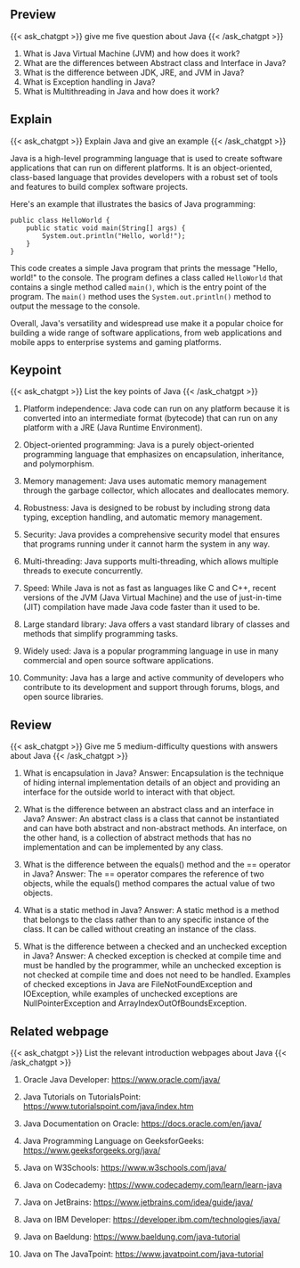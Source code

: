 ## Preview
{{< ask_chatgpt >}}
give me five question about Java
{{< /ask_chatgpt >}}



1. What is Java Virtual Machine (JVM) and how does it work?
2. What are the differences between Abstract class and Interface in Java?
3. What is the difference between JDK, JRE, and JVM in Java?
4. What is Exception handling in Java?
5. What is Multithreading in Java and how does it work?   

## Explain
{{< ask_chatgpt >}}
Explain Java and give an example
{{< /ask_chatgpt >}}



Java is a high-level programming language that is used to create software applications that can run on different platforms. It is an object-oriented, class-based language that provides developers with a robust set of tools and features to build complex software projects.

Here's an example that illustrates the basics of Java programming:

```
public class HelloWorld {
    public static void main(String[] args) {
        System.out.println("Hello, world!");
    }
}
```

This code creates a simple Java program that prints the message "Hello, world!" to the console. The program defines a class called `HelloWorld` that contains a single method called `main()`, which is the entry point of the program. The `main()` method uses the `System.out.println()` method to output the message to the console. 

Overall, Java's versatility and widespread use make it a popular choice for building a wide range of software applications, from web applications and mobile apps to enterprise systems and gaming platforms.   

## Keypoint
{{< ask_chatgpt >}}
List the key points of Java
{{< /ask_chatgpt >}}



1. Platform independence: Java code can run on any platform because it is converted into an intermediate format (bytecode) that can run on any platform with a JRE (Java Runtime Environment).

2. Object-oriented programming: Java is a purely object-oriented programming language that emphasizes on encapsulation, inheritance, and polymorphism.

3. Memory management: Java uses automatic memory management through the garbage collector, which allocates and deallocates memory.

4. Robustness: Java is designed to be robust by including strong data typing, exception handling, and automatic memory management.

5. Security: Java provides a comprehensive security model that ensures that programs running under it cannot harm the system in any way.

6. Multi-threading: Java supports multi-threading, which allows multiple threads to execute concurrently.

7. Speed: While Java is not as fast as languages like C and C++, recent versions of the JVM (Java Virtual Machine) and the use of just-in-time (JIT) compilation have made Java code faster than it used to be.

8. Large standard library: Java offers a vast standard library of classes and methods that simplify programming tasks.

9. Widely used: Java is a popular programming language in use in many commercial and open source software applications.

10. Community: Java has a large and active community of developers who contribute to its development and support through forums, blogs, and open source libraries.   

## Review
{{< ask_chatgpt >}}
Give me 5 medium-difficulty questions with answers about Java
{{< /ask_chatgpt >}}



1. What is encapsulation in Java?
Answer: Encapsulation is the technique of hiding internal implementation details of an object and providing an interface for the outside world to interact with that object.

2. What is the difference between an abstract class and an interface in Java?
Answer: An abstract class is a class that cannot be instantiated and can have both abstract and non-abstract methods. An interface, on the other hand, is a collection of abstract methods that has no implementation and can be implemented by any class.

3. What is the difference between the equals() method and the == operator in Java?
Answer: The == operator compares the reference of two objects, while the equals() method compares the actual value of two objects.

4. What is a static method in Java?
Answer: A static method is a method that belongs to the class rather than to any specific instance of the class. It can be called without creating an instance of the class.

5. What is the difference between a checked and an unchecked exception in Java?
Answer: A checked exception is checked at compile time and must be handled by the programmer, while an unchecked exception is not checked at compile time and does not need to be handled. Examples of checked exceptions in Java are FileNotFoundException and IOException, while examples of unchecked exceptions are NullPointerException and ArrayIndexOutOfBoundsException.   

## Related webpage
{{< ask_chatgpt >}}
List the relevant introduction webpages about Java
{{< /ask_chatgpt >}}



1. Oracle Java Developer: https://www.oracle.com/java/

2. Java Tutorials on TutorialsPoint: https://www.tutorialspoint.com/java/index.htm

3. Java Documentation on Oracle: https://docs.oracle.com/en/java/

4. Java Programming Language on GeeksforGeeks: https://www.geeksforgeeks.org/java/

5. Java on W3Schools: https://www.w3schools.com/java/

6. Java on Codecademy: https://www.codecademy.com/learn/learn-java

7. Java on JetBrains: https://www.jetbrains.com/idea/guide/java/

8. Java on IBM Developer: https://developer.ibm.com/technologies/java/

9. Java on Baeldung: https://www.baeldung.com/java-tutorial

10. Java on The JavaTpoint: https://www.javatpoint.com/java-tutorial   

